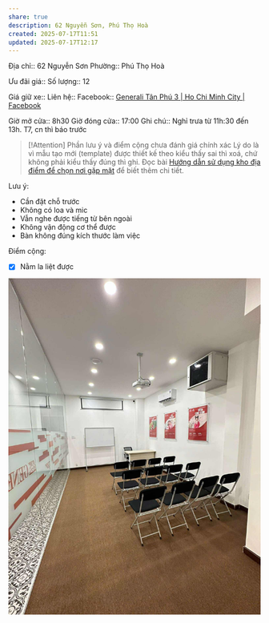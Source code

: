 ```yaml
---
share: true
description: 62 Nguyễn Sơn, Phú Thọ Hoà
created: 2025-07-17T11:51
updated: 2025-07-17T12:17
---
```

Địa chỉ:: 62 Nguyễn Sơn
Phường:: Phú Thọ Hoà

Ưu đãi giá:: 
Số lượng:: 12
 
Giá giữ xe:: 
Liên hệ::
Facebook:: [Generali Tân Phú 3 \| Ho Chi Minh City \| Facebook](https://www.facebook.com/profile.php?id=61571315844948)

Giờ mở cửa:: 8h30
Giờ đóng cửa:: 17:00
Ghi chú:: Nghỉ trưa từ 11h:30 đến 13h. T7, cn thì báo trước 

> [!Attention] Phần lưu ý và điểm cộng chưa đánh giá chính xác
> Lý do là vì mẫu tạo mới (template) được thiết kế theo kiểu thấy sai thì xoá, chứ không phải kiểu thấy đúng thì ghi. Đọc bài [Hướng dẫn sử dụng kho địa điểm để chọn nơi gặp mặt](../../index.md) để biết thêm chi tiết.

Lưu ý:
- Cần đặt chỗ trước
- Không có loa và mic
- Vẫn nghe được tiếng từ bên ngoài
- Không vận động cơ thể được
- Bàn không đúng kích thước làm việc

Điểm cộng:
- [x] Nằm la liệt được

![Pasted image 20250717115319.png](../../../../../../attachments/Pasted%20image%2020250717115319.png)